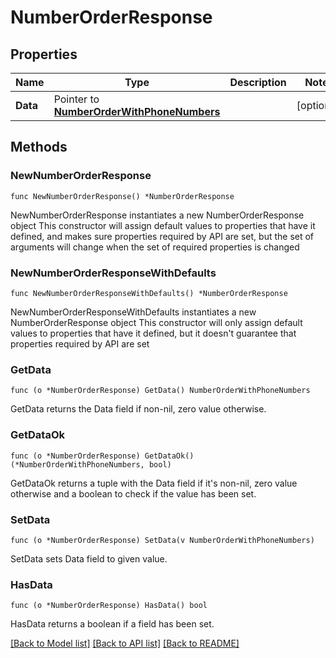 # NumberOrderResponse

## Properties

Name | Type | Description | Notes
------------ | ------------- | ------------- | -------------
**Data** | Pointer to [**NumberOrderWithPhoneNumbers**](NumberOrderWithPhoneNumbers.md) |  | [optional] 

## Methods

### NewNumberOrderResponse

`func NewNumberOrderResponse() *NumberOrderResponse`

NewNumberOrderResponse instantiates a new NumberOrderResponse object
This constructor will assign default values to properties that have it defined,
and makes sure properties required by API are set, but the set of arguments
will change when the set of required properties is changed

### NewNumberOrderResponseWithDefaults

`func NewNumberOrderResponseWithDefaults() *NumberOrderResponse`

NewNumberOrderResponseWithDefaults instantiates a new NumberOrderResponse object
This constructor will only assign default values to properties that have it defined,
but it doesn't guarantee that properties required by API are set

### GetData

`func (o *NumberOrderResponse) GetData() NumberOrderWithPhoneNumbers`

GetData returns the Data field if non-nil, zero value otherwise.

### GetDataOk

`func (o *NumberOrderResponse) GetDataOk() (*NumberOrderWithPhoneNumbers, bool)`

GetDataOk returns a tuple with the Data field if it's non-nil, zero value otherwise
and a boolean to check if the value has been set.

### SetData

`func (o *NumberOrderResponse) SetData(v NumberOrderWithPhoneNumbers)`

SetData sets Data field to given value.

### HasData

`func (o *NumberOrderResponse) HasData() bool`

HasData returns a boolean if a field has been set.


[[Back to Model list]](../README.md#documentation-for-models) [[Back to API list]](../README.md#documentation-for-api-endpoints) [[Back to README]](../README.md)


